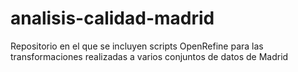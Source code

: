 # analisis-calidad-madrid
Repositorio en el que se incluyen scripts OpenRefine para las transformaciones realizadas a varios conjuntos de datos de Madrid
